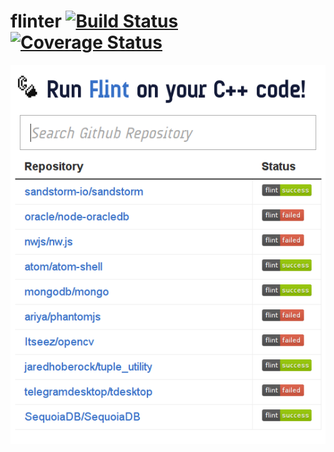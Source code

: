 # flinter [![Build Status](https://travis-ci.org/lukasmartinelli/flinter.svg)](https://travis-ci.org/lukasmartinelli/flinter) [![Coverage Status](https://coveralls.io/repos/lukasmartinelli/flinter/badge.svg)](https://coveralls.io/r/lukasmartinelli/flinter) 

![Screenshot of Flinter](screenshot.png)
